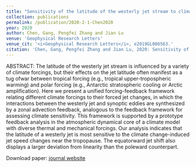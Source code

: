```yaml
---
title: "Sensitivity of the latitude of the westerly jet stream to climate forcing"
collection: publications
permalink: /publication/2020-2-1-Chen2020
year: 2020
author: Chen, Gang, Pengfei Zhang and Jian Lu
venue: 'Geophysical Research Letters'
venue_cit: '<i>Geophysical Research Letters</i>, e2019GL086563.'
citation: 'Chen, Gang, Pengfei Zhang and Jian Lu, 2020: Sensitivity of the latitude of the westerly jet stream to climate forcing, <i>Geophysical Research Letters</i>, e2019GL086563.'
---
```

ABSTRACT:
 The latitude of the westerly jet stream is influenced by a variety of climate forcings, but their effects on the jet latitude often manifest as a tug ofwar between tropical forcing (e.g., tropical upper-tropospheric warming) and polar forcing (e.g., Antarctic stratospheric cooling or Arctic amplification). Here we present a unified forcing-feedback framework relating different climate forcings to their forced jet changes, in which the interactions between the westerly jet and synoptic eddies are synthesized by a zonal advection feedback, analogous to the feedback framework for assessing climate sensitivity. This framework is supported by a prototype feedback analysis in the atmospheric dynamical core of a climate model with diverse thermal and mechanical forcings. Our analysis indicates that the latitude of a westerly jet is most sensitive to the climate change-induced jet speed changes near the tropopause. The equatorward jet shift also displays a larger deviation from linearity than the poleward counterpart.

Download paper: [journal website](http://doi.wiley.com/10.1029/2019GL086563)
